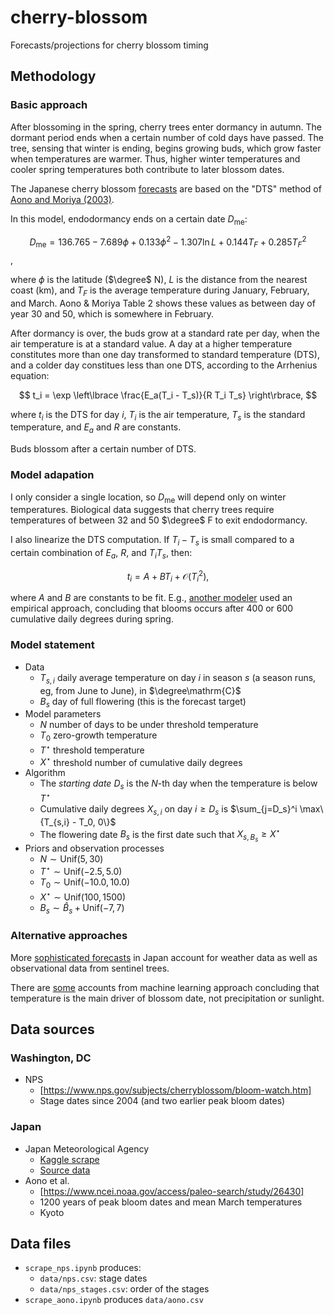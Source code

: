 # cherry-blossom
Forecasts/projections for cherry blossom timing

## Methodology

### Basic approach

After blossoming in the spring, cherry trees enter dormancy in autumn. The dormant period ends when a certain number of cold days have passed. The tree, sensing that winter is ending, begins growing buds, which grow faster when temperatures are warmer. Thus, higher winter temperatures and cooler spring temperatures both contribute to later blossom dates.

The Japanese cherry blossom [forecasts](https://sakura.weathermap.jp/en.php) are based on the "DTS" method of [Aono and Moriya (2003)](https://www.jstage.jst.go.jp/article/agrmet/59/2/59_2_165/_pdf/-char/ja).

In this model, endodormancy ends on a certain date $D_\mathrm{me}$:

$$
D_\mathrm{me} = 136.765 - 7.689 \phi + 0.133 \phi^2 - 1.307 \ln L + 0.144 T_F + 0.285 T_F^2
$$,

where $\phi$ is the latitude ($\degree$ N), $L$ is the distance from the nearest coast (km), and $T_F$ is the average temperature during January, February, and March. Aono & Moriya Table 2 shows these values as between day of year 30 and 50, which is somewhere in February.

After dormancy is over, the buds grow at a standard rate per day, when the air temperature is at a standard value. A day at a higher temperature constitutes more than one day transformed to standard temperature (DTS), and a colder day constitues less than one DTS, according to the Arrhenius equation:

$$
t_i = \exp \left\lbrace \frac{E_a(T_i - T_s)}{R T_i T_s} \right\rbrace,
$$

where $t_i$ is the DTS for day $i$, $T_i$ is the air temperature, $T_s$ is the standard temperature, and $E_a$ and $R$ are constants.

Buds blossom after a certain number of DTS.

### Model adapation

I only consider a single location, so $D_\mathrm{me}$ will depend only on winter temperatures. Biological data suggests that cherry trees require temperatures of between 32 and 50 $\degree$ F to exit endodormancy.

I also linearize the DTS computation. If $T_i - T_s$ is small compared to a certain combination of $E_a$, $R$, and $T_i T_s$, then:

$$
t_i = A + B T_i + \mathcal{O}(T_i^2),
$$

where $A$ and $B$ are constants to be fit. E.g., [another modeler](https://yuriko-schumacher.github.io/statistical-analysis-of-cherry-blossom-first-bloom-date/) used an empirical approach, concluding that blooms occurs after 400 or 600 cumulative daily degrees during spring.

### Model statement

- Data
  - $T_{s,i}$ daily average temperature on day $i$ in season $s$ (a season runs, eg, from June to June), in $\degree\mathrm{C}$
  - $B_s$ day of full flowering (this is the forecast target)
- Model parameters
  - $N$ number of days to be under threshold temperature
  - $T_0$ zero-growth temperature
  - $T^\star$ threshold temperature
  - $X^\star$ threshold number of cumulative daily degrees
- Algorithm
  - The *starting date* $D_s$ is the $N$-th day when the temperature is below $T^\star$
  - Cumulative daily degrees $X_{s,i}$ on day $i \geq D_s$ is $\sum_{j=D_s}^i \max\{T_{s,i} - T_0, 0\}$
  - The flowering date $B_s$ is the first date such that $X_{s,B_s} \ge X^\star$
- Priors and observation processes
  - $N \sim \mathrm{Unif}(5, 30)$
  - $T^\star \sim \mathrm{Unif}(-2.5, 5.0)$
  - $T_0 \sim \mathrm{Unif}(-10.0, 10.0)$
  - $X^\star \sim \mathrm{Unif}(100, 1500)$
  - $B_s \sim \hat{B}_s + \mathrm{Unif}(-7, 7)$

### Alternative approaches

More [sophisticated forecasts](https://www.scmp.com/lifestyle/travel-leisure/article/3215108/why-making-japans-cherry-blossom-forecasts-such-pressurised-job-trouble-those-get-it-wrong) in Japan account for weather data as well as observational data from sentinel trees.

There are [some](https://rapidminer.com/blog/ksk-analytics-solution/) accounts from machine learning approach concluding that temperature is the main driver of blossom date, not precipitation or sunlight.

## Data sources

### Washington, DC

- NPS
  - [https://www.nps.gov/subjects/cherryblossom/bloom-watch.htm]
  - Stage dates since 2004 (and two earlier peak bloom dates)

### Japan

- Japan Meteorological Agency
  - [Kaggle scrape](https://www.kaggle.com/datasets/ryanglasnapp/japanese-cherry-blossom-data)
  - [Source data](https://www.data.jma.go.jp/sakura/data/index.html)
- Aono et al.
  - [https://www.ncei.noaa.gov/access/paleo-search/study/26430]
  - 1200 years of peak bloom dates and mean March temperatures
  - Kyoto

## Data files

- `scrape_nps.ipynb` produces:
  - `data/nps.csv`: stage dates
  - `data/nps_stages.csv`: order of the stages
- `scrape_aono.ipynb` produces `data/aono.csv`
